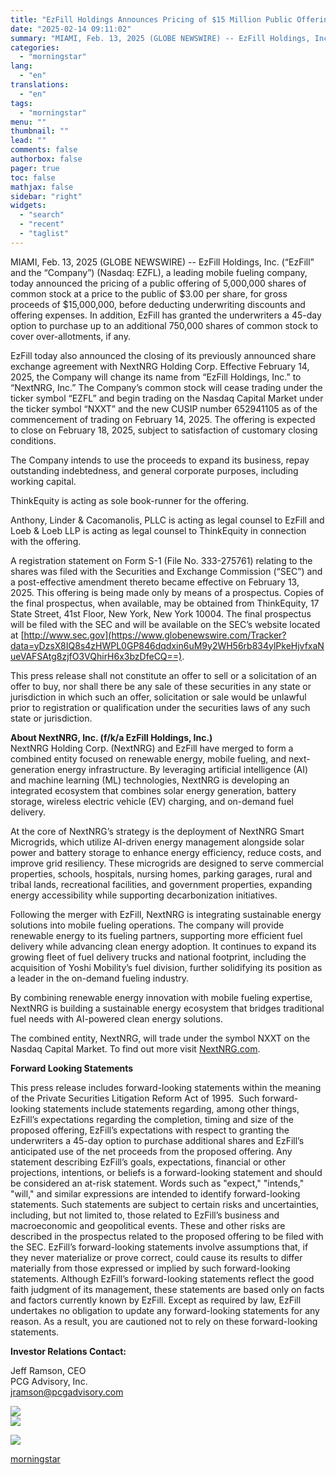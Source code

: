 ```yaml
---
title: "EzFill Holdings Announces Pricing of $15 Million Public Offering and Closing of Share Exchange with NextNRG"
date: "2025-02-14 09:11:02"
summary: "MIAMI, Feb. 13, 2025 (GLOBE NEWSWIRE) -- EzFill Holdings, Inc. (“EzFill” and the “Company”) (Nasdaq: EZFL), a leading mobile fueling company, today announced the pricing of a public offering of 5,000,000 shares of common stock at a price to the public of $3.00 per share, for gross proceeds of $15,000,000,..."
categories:
  - "morningstar"
lang:
  - "en"
translations:
  - "en"
tags:
  - "morningstar"
menu: ""
thumbnail: ""
lead: ""
comments: false
authorbox: false
pager: true
toc: false
mathjax: false
sidebar: "right"
widgets:
  - "search"
  - "recent"
  - "taglist"
---
```


MIAMI, Feb. 13, 2025 (GLOBE NEWSWIRE) -- EzFill Holdings, Inc. (“EzFill” and the “Company”) (Nasdaq: EZFL), a leading mobile fueling company, today announced the pricing of a public offering of 5,000,000 shares of common stock at a price to the public of $3.00 per share, for gross proceeds of $15,000,000, before deducting underwriting discounts and offering expenses. In addition, EzFill has granted the underwriters a 45-day option to purchase up to an additional 750,000 shares of common stock to cover over-allotments, if any.

EzFill today also announced the closing of its previously announced share exchange agreement with NextNRG Holding Corp. Effective February 14, 2025, the Company will change its name from “EzFill Holdings, Inc.” to “NextNRG, Inc.” The Company’s common stock will cease trading under the ticker symbol “EZFL” and begin trading on the Nasdaq Capital Market under the ticker symbol “NXXT” and the new CUSIP number 652941105 as of the commencement of trading on February 14, 2025. The offering is expected to close on February 18, 2025, subject to satisfaction of customary closing conditions.

The Company intends to use the proceeds to expand its business, repay outstanding indebtedness, and general corporate purposes, including working capital.

ThinkEquity is acting as sole book-runner for the offering.

Anthony, Linder & Cacomanolis, PLLC is acting as legal counsel to EzFill and Loeb & Loeb LLP is acting as legal counsel to ThinkEquity in connection with the offering.

A registration statement on Form S-1 (File No. 333-275761) relating to the shares was filed with the Securities and Exchange Commission (“SEC”) and a post-effective amendment thereto became effective on February 13, 2025. This offering is being made only by means of a prospectus. Copies of the final prospectus, when available, may be obtained from ThinkEquity, 17 State Street, 41st Floor, New York, New York 10004. The final prospectus will be filed with the SEC and will be available on the SEC’s website located at [http://www.sec.gov](https://www.globenewswire.com/Tracker?data=yDzsX8IQ8s4zHWPL0GP846dqdxin6uM9y2WH56rb834ylPkeHjvfxaNueVAFSAtg8zjfO3VQhirH6x3bzDfeCQ==).

This press release shall not constitute an offer to sell or a solicitation of an offer to buy, nor shall there be any sale of these securities in any state or jurisdiction in which such an offer, solicitation or sale would be unlawful prior to registration or qualification under the securities laws of any such state or jurisdiction.

**About NextNRG, Inc. (f/k/a EzFill Holdings, Inc.)**  
NextNRG Holding Corp. (NextNRG) and EzFill have merged to form a combined entity focused on renewable energy, mobile fueling, and next-generation energy infrastructure. By leveraging artificial intelligence (AI) and machine learning (ML) technologies, NextNRG is developing an integrated ecosystem that combines solar energy generation, battery storage, wireless electric vehicle (EV) charging, and on-demand fuel delivery.

At the core of NextNRG’s strategy is the deployment of NextNRG Smart Microgrids, which utilize AI-driven energy management alongside solar power and battery storage to enhance energy efficiency, reduce costs, and improve grid resiliency. These microgrids are designed to serve commercial properties, schools, hospitals, nursing homes, parking garages, rural and tribal lands, recreational facilities, and government properties, expanding energy accessibility while supporting decarbonization initiatives.

Following the merger with EzFill, NextNRG is integrating sustainable energy solutions into mobile fueling operations. The company will provide renewable energy to its fueling partners, supporting more efficient fuel delivery while advancing clean energy adoption. It continues to expand its growing fleet of fuel delivery trucks and national footprint, including the acquisition of Yoshi Mobility’s fuel division, further solidifying its position as a leader in the on-demand fueling industry.

By combining renewable energy innovation with mobile fueling expertise, NextNRG is building a sustainable energy ecosystem that bridges traditional fuel needs with AI-powered clean energy solutions.

The combined entity, NextNRG, will trade under the symbol NXXT on the Nasdaq Capital Market. To find out more visit [NextNRG.com](https://www.globenewswire.com/Tracker?data=K0tQDlpLrID3lxaEF3Xg5m3bkJ-lY4FBYxar6j90UMCntxyrWswM13pftgPqDm23B9BxA-qarJuqv8Q7uY9a8A==).

**Forward Looking Statements**

This press release includes forward-looking statements within the meaning of the Private Securities Litigation Reform Act of 1995.  Such forward-looking statements include statements regarding, among other things, EzFill’s expectations regarding the completion, timing and size of the proposed offering, EzFill’s expectations with respect to granting the underwriters a 45-day option to purchase additional shares and EzFill’s anticipated use of the net proceeds from the proposed offering. Any statement describing EzFill’s goals, expectations, financial or other projections, intentions, or beliefs is a forward-looking statement and should be considered an at-risk statement. Words such as "expect," "intends," "will," and similar expressions are intended to identify forward-looking statements. Such statements are subject to certain risks and uncertainties, including, but not limited to, those related to EzFill’s business and macroeconomic and geopolitical events. These and other risks are described in the prospectus related to the proposed offering to be filed with the SEC. EzFill’s forward-looking statements involve assumptions that, if they never materialize or prove correct, could cause its results to differ materially from those expressed or implied by such forward-looking statements. Although EzFill’s forward-looking statements reflect the good faith judgment of its management, these statements are based only on facts and factors currently known by EzFill. Except as required by law, EzFill undertakes no obligation to update any forward-looking statements for any reason. As a result, you are cautioned not to rely on these forward-looking statements.

**Investor Relations Contact:**

Jeff Ramson, CEO   
PCG Advisory, Inc.   
[jramson@pcgadvisory.com](https://www.globenewswire.com/Tracker?data=9DzpVb-wKHj0Epuh4sTSuNa1t7X69LrC_7qTXxeX2nFXL60Jjz0c1uatTx56DJZzkfA9-0hkDl0vYKGeTYtLBOOAFzUeFYHK6I46UBv80OI=)

 ![](https://www.globenewswire.com/newsroom/ti?nf=OTM1ODQ4NCM2NzUxMTI4IzUwMDEzMDQ0OA==)   
 ![](https://ml.globenewswire.com/media/MWVlZmZiMDItNTBiOS00NDljLTk1ODEtNGM2MmFkYTQyNTRjLTUwMDEzMDQ0OA==/tiny/EzFill-Holdings-Inc-.png)

 [![](https://ml.globenewswire.com/media/19390236-1423-4270-a207-81c091d1ea15/small/logo-png.png)](https://www.globenewswire.com/NewsRoom/AttachmentNg/19390236-1423-4270-a207-81c091d1ea15)

[morningstar](https://www.morningstar.com/news/globe-newswire/9358484/ezfill-holdings-announces-pricing-of-15-million-public-offering-and-closing-of-share-exchange-with-nextnrg)
